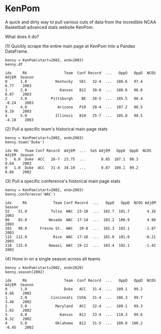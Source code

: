 # KenPom

A quick and dirty way to pull various cuts of data from the incredible NCAA Basketball advanced stats website KenPom.

What does it do?

(1) Quickly scrape the entire main page at KenPom into a Pandas DataFrame.
```
kenny = KenPom(start=2002, end=2003)
kenny.df

idx     Rk                 Team  Conf Record  ...   OppO   OppD  NCOS AdjEM  Season
0      1.0             Kentucky   SEC   32-4  ...  108.6   97.4        6.77    2003
1      2.0               Kansas   B12   30-8  ...  108.6   96.8        6.07    2003
2      3.0           Pittsburgh    BE   28-5  ...  105.5   98.4       -8.24    2003
3      4.0              Arizona   P10   28-4  ...  107.2   98.5        8.19    2003
4      5.0             Illinois   B10   25-7  ...  105.8   98.5       -4.18    2003
```

(2) Pull a specific team's historical main page stats

```
kenny = KenPom(start=2002, end=2003)
kenny.team('Duke')

idx Rk   Team Conf Record  AdjEM  ...  SoS AdjEM   OppO  OppD  NCOS AdjEM  Season
5   6.0  Duke  ACC   26-7  23.75  ...       8.85  107.1  98.3        0.64    2003
0   1.0  Duke  ACC   31-4  34.19  ...       9.87  109.1  99.2        6.66    2002
```

(3) Pull a specific conference's historical main page stats

```
kenny = KenPom(start=2002, end=2003)
kenny.conference('WAC')

idx     Rk            Team Conf Record  ...   OppO   OppD  NCOS AdjEM  Season
52    51.0           Tulsa  WAC  23-10  ...  102.7  101.7        4.16    2003
86    83.0          Nevada  WAC  17-14  ...  103.2  100.9        4.98    2003
101   98.0      Fresno St.  WAC   20-8  ...  101.3  102.1       -1.87    2003
115  112.0            Rice  WAC  17-10  ...  101.0  101.0       -0.21    2003
118  115.0          Hawaii  WAC  19-12  ...  103.4  102.1       -1.42    2003
```

(4) Hone in on a single season across all teams

```
kenny = KenPom(start=2002, end=2020)
kenny.season(2002)

idx     Rk                 Team  Conf Record  ...   OppO   OppD  NCOS AdjEM  Season
0      1.0                 Duke   ACC   31-4  ...  109.1   99.2        6.66    2002
1      2.0           Cincinnati  CUSA   31-4  ...  106.3   99.7        3.48    2002
2      3.0             Maryland   ACC   32-4  ...  109.1   99.3        1.62    2002
3      4.0               Kansas   B12   33-4  ...  110.3   99.6        8.32    2002
4      5.0             Oklahoma   B12   31-5  ...  109.0  100.2       -0.45    2002
```